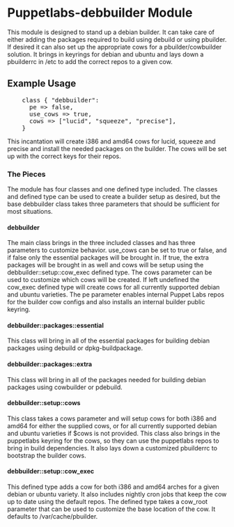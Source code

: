 # Puppetlabs-debbuilder Module #

This module is designed to stand up a debian builder. It can take care of
either adding the packages required to build using debuild or using pbuilder.
If desired it can also set up the appropriate cows for a pbuilder/cowbuilder
solution. It brings in keyrings for debian and ubuntu and lays down a
pbuilderrc in /etc to add the correct repos to a given cow.

## Example Usage ##
<pre>
    class { "debbuilder":
      pe => false,
      use_cows => true,
      cows => ["lucid", "squeeze", "precise"],
    }
</pre>

  This incantation will create i386 and amd64 cows for lucid, squeeze and
  precise and install the needed packages on the builder. The cows will be set
  up with the correct keys for their repos.

### The Pieces ###

  The module has four classes and one defined type included. The classes and defined type can be used to create a builder setup as desired, but the base debbuilder class takes three parameters that should be sufficient for most situations.

#### debbuilder ####

  The main class brings in the three included classes and has three parameters to customize behavior. use\_cows can be set to true or false, and if false only the essential packages will be brought in. If true, the extra packages will be brought in as well and cows will be setup using the debbuilder::setup::cow\_exec defined type. The cows parameter can be used to customize which cows will be created. If left undefined the cow\_exec defined type will create cows for all currently supported debian and ubuntu varieties. The pe parameter enables internal Puppet Labs repos for the builder cow configs and also installs an internal builder public keyring.

#### debbuilder::packages::essential ####

  This class will bring in all of the essential packages for building debian packages using debuild or dpkg-buildpackage.

#### debbuilder::packages::extra ####

  This class will bring in all of the packages needed for building debian packages using cowbuilder or pdebuild.

#### debbuilder::setup::cows ####

  This class takes a cows parameter and will setup cows for both i386 and amd64 for either the supplied cows, or for all currently supported debian and ubuntu varieties if $cows is not provided. This class also brings in the puppetlabs keyring for the cows, so they can use the puppetlabs repos to bring in build dependencies. It also lays down a customized pbuilderrc to bootstrap the builder cows.

#### debbuilder::setup::cow\_exec ####

  This defined type adds a cow for both i386 and amd64 arches for a given debian or ubuntu variety. It also includes nightly cron jobs that keep the cow up to date using the default repos. The defined type takes a cow\_root parameter that can be used to customize the base location of the cow. It defaults to /var/cache/pbuilder.


